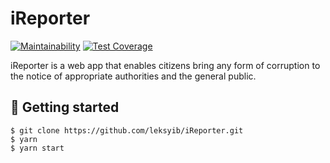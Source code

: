 # iReporter

[![Maintainability](https://api.codeclimate.com/v1/badges/de0518f48aab44aac87b/maintainability)](https://codeclimate.com/github/leksyib/iReporter/maintainability)
[![Test Coverage](https://api.codeclimate.com/v1/badges/de0518f48aab44aac87b/test_coverage)](https://codeclimate.com/github/leksyib/iReporter/test_coverage)

iReporter is a web app that enables citizens bring any form of corruption to the notice of appropriate authorities and the general public.


## 📖 Getting started

`$ git clone https://github.com/leksyib/iReporter.git` <br/>
`$ yarn` <br/>
`$ yarn start` <br/>
